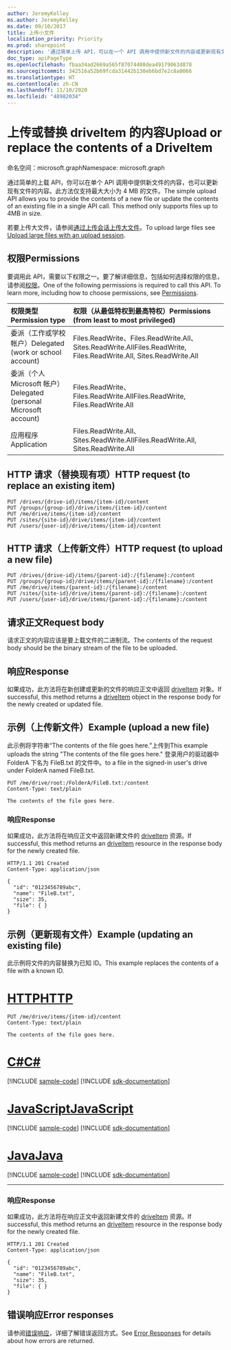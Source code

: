 ```yaml
---
author: JeremyKelley
ms.author: JeremyKelley
ms.date: 09/10/2017
title: 上传小文件
localization_priority: Priority
ms.prod: sharepoint
description: '通过简单上传 API，可以在一个 API 调用中提供新文件的内容或更新现有文件的内容。 '
doc_type: apiPageType
ms.openlocfilehash: fbaa34ad2669a565f87074408dea49179063d878
ms.sourcegitcommit: 342516a52b69fcda31442b130eb6bd7e2c8a0066
ms.translationtype: HT
ms.contentlocale: zh-CN
ms.lasthandoff: 11/10/2020
ms.locfileid: "48982034"
---
```

# <a name="upload-or-replace-the-contents-of-a-driveitem"></a><span data-ttu-id="8c483-103">上传或替换 driveItem 的内容</span><span class="sxs-lookup"><span data-stu-id="8c483-103">Upload or replace the contents of a DriveItem</span></span>

<span data-ttu-id="8c483-104">命名空间：microsoft.graph</span><span class="sxs-lookup"><span data-stu-id="8c483-104">Namespace: microsoft.graph</span></span>

<span data-ttu-id="8c483-p101">通过简单的上载 API，你可以在单个 API 调用中提供新文件的内容，也可以更新现有文件的内容。此方法仅支持最大大小为 4 MB 的文件。</span><span class="sxs-lookup"><span data-stu-id="8c483-p101">The simple upload API allows you to provide the contents of a new file or update the contents of an existing file in a single API call. This method only supports files up to 4MB in size.</span></span>

<span data-ttu-id="8c483-107">若要上传大文件，请参阅[通过上传会话上传大文件](driveitem-createuploadsession.md)。</span><span class="sxs-lookup"><span data-stu-id="8c483-107">To upload large files see [Upload large files with an upload session](driveitem-createuploadsession.md).</span></span>

## <a name="permissions"></a><span data-ttu-id="8c483-108">权限</span><span class="sxs-lookup"><span data-stu-id="8c483-108">Permissions</span></span>

<span data-ttu-id="8c483-p102">要调用此 API，需要以下权限之一。要了解详细信息，包括如何选择权限的信息，请参阅[权限](/graph/permissions-reference)。</span><span class="sxs-lookup"><span data-stu-id="8c483-p102">One of the following permissions is required to call this API. To learn more, including how to choose permissions, see [Permissions](/graph/permissions-reference).</span></span>

|<span data-ttu-id="8c483-111">权限类型</span><span class="sxs-lookup"><span data-stu-id="8c483-111">Permission type</span></span>      | <span data-ttu-id="8c483-112">权限（从最低特权到最高特权）</span><span class="sxs-lookup"><span data-stu-id="8c483-112">Permissions (from least to most privileged)</span></span>              |
|:--------------------|:---------------------------------------------------------|
|<span data-ttu-id="8c483-113">委派（工作或学校帐户）</span><span class="sxs-lookup"><span data-stu-id="8c483-113">Delegated (work or school account)</span></span> | <span data-ttu-id="8c483-114">Files.ReadWrite、Files.ReadWrite.All、Sites.ReadWrite.All</span><span class="sxs-lookup"><span data-stu-id="8c483-114">Files.ReadWrite, Files.ReadWrite.All, Sites.ReadWrite.All</span></span>    |
|<span data-ttu-id="8c483-115">委派（个人 Microsoft 帐户）</span><span class="sxs-lookup"><span data-stu-id="8c483-115">Delegated (personal Microsoft account)</span></span> | <span data-ttu-id="8c483-116">Files.ReadWrite、Files.ReadWrite.All</span><span class="sxs-lookup"><span data-stu-id="8c483-116">Files.ReadWrite, Files.ReadWrite.All</span></span>    |
|<span data-ttu-id="8c483-117">应用程序</span><span class="sxs-lookup"><span data-stu-id="8c483-117">Application</span></span> | <span data-ttu-id="8c483-118">Files.ReadWrite.All、Sites.ReadWrite.All</span><span class="sxs-lookup"><span data-stu-id="8c483-118">Files.ReadWrite.All, Sites.ReadWrite.All</span></span> |

## <a name="http-request-to-replace-an-existing-item"></a><span data-ttu-id="8c483-119">HTTP 请求（替换现有项）</span><span class="sxs-lookup"><span data-stu-id="8c483-119">HTTP request (to replace an existing item)</span></span>

<!-- { "blockType": "ignored" } -->

```http
PUT /drives/{drive-id}/items/{item-id}/content
PUT /groups/{group-id}/drive/items/{item-id}/content
PUT /me/drive/items/{item-id}/content
PUT /sites/{site-id}/drive/items/{item-id}/content
PUT /users/{user-id}/drive/items/{item-id}/content
```

## <a name="http-request-to-upload-a-new-file"></a><span data-ttu-id="8c483-120">HTTP 请求（上传新文件）</span><span class="sxs-lookup"><span data-stu-id="8c483-120">HTTP request (to upload a new file)</span></span>

<!-- { "blockType": "ignored" } -->

```http
PUT /drives/{drive-id}/items/{parent-id}:/{filename}:/content
PUT /groups/{group-id}/drive/items/{parent-id}:/{filename}:/content
PUT /me/drive/items/{parent-id}:/{filename}:/content
PUT /sites/{site-id}/drive/items/{parent-id}:/{filename}:/content
PUT /users/{user-id}/drive/items/{parent-id}:/{filename}:/content
```

## <a name="request-body"></a><span data-ttu-id="8c483-121">请求正文</span><span class="sxs-lookup"><span data-stu-id="8c483-121">Request body</span></span>

<span data-ttu-id="8c483-122">请求正文的内容应该是要上载文件的二进制流。</span><span class="sxs-lookup"><span data-stu-id="8c483-122">The contents of the request body should be the binary stream of the file to be uploaded.</span></span>

## <a name="response"></a><span data-ttu-id="8c483-123">响应</span><span class="sxs-lookup"><span data-stu-id="8c483-123">Response</span></span>

<span data-ttu-id="8c483-124">如果成功，此方法将在新创建或更新的文件的响应正文中返回 [driveItem](../resources/driveitem.md) 对象。</span><span class="sxs-lookup"><span data-stu-id="8c483-124">If successful, this method returns a [driveItem](../resources/driveitem.md) object in the response body for the newly created or updated file.</span></span>

## <a name="example-upload-a-new-file"></a><span data-ttu-id="8c483-125">示例（上传新文件）</span><span class="sxs-lookup"><span data-stu-id="8c483-125">Example (upload a new file)</span></span>

<span data-ttu-id="8c483-126">此示例将字符串“The contents of the file goes here.”上传到</span><span class="sxs-lookup"><span data-stu-id="8c483-126">This example uploads the string "The contents of the file goes here."</span></span> <span data-ttu-id="8c483-127">登录用户的驱动器中 FolderA 下名为 FileB.txt 的文件中。</span><span class="sxs-lookup"><span data-stu-id="8c483-127">to a file in the signed-in user's drive under FolderA named FileB.txt.</span></span>

<!-- { "blockType": "request", "name": "upload-via-put", "scopes": "files.readwrite" } -->

```http
PUT /me/drive/root:/FolderA/FileB.txt:/content
Content-Type: text/plain

The contents of the file goes here.
```

### <a name="response"></a><span data-ttu-id="8c483-128">响应</span><span class="sxs-lookup"><span data-stu-id="8c483-128">Response</span></span>

<span data-ttu-id="8c483-129">如果成功，此方法将在响应正文中返回新建文件的 [driveItem][item-resource] 资源。</span><span class="sxs-lookup"><span data-stu-id="8c483-129">If successful, this method returns an [driveItem][item-resource] resource in the response body for the newly created file.</span></span>

<!-- { "blockType": "response", "@odata.type": "microsoft.graph.driveItem", "truncated": true } -->

```http
HTTP/1.1 201 Created
Content-Type: application/json

{
  "id": "0123456789abc",
  "name": "FileB.txt",
  "size": 35,
  "file": { }
}
```

## <a name="example-updating-an-existing-file"></a><span data-ttu-id="8c483-130">示例（更新现有文件）</span><span class="sxs-lookup"><span data-stu-id="8c483-130">Example (updating an existing file)</span></span>

<span data-ttu-id="8c483-131">此示例将文件的内容替换为已知 ID。</span><span class="sxs-lookup"><span data-stu-id="8c483-131">This example replaces the contents of a file with a known ID.</span></span>


# <a name="http"></a>[<span data-ttu-id="8c483-132">HTTP</span><span class="sxs-lookup"><span data-stu-id="8c483-132">HTTP</span></span>](#tab/http)
<!-- { "blockType": "request", "name": "upload-via-put-id", "scopes": "files.readwrite" } -->

```http
PUT /me/drive/items/{item-id}/content
Content-Type: text/plain

The contents of the file goes here.
```
# <a name="c"></a>[<span data-ttu-id="8c483-133">C#</span><span class="sxs-lookup"><span data-stu-id="8c483-133">C#</span></span>](#tab/csharp)
[!INCLUDE [sample-code](../includes/snippets/csharp/upload-via-put-id-csharp-snippets.md)]
[!INCLUDE [sdk-documentation](../includes/snippets/snippets-sdk-documentation-link.md)]

# <a name="javascript"></a>[<span data-ttu-id="8c483-134">JavaScript</span><span class="sxs-lookup"><span data-stu-id="8c483-134">JavaScript</span></span>](#tab/javascript)
[!INCLUDE [sample-code](../includes/snippets/javascript/upload-via-put-id-javascript-snippets.md)]
[!INCLUDE [sdk-documentation](../includes/snippets/snippets-sdk-documentation-link.md)]

# <a name="java"></a>[<span data-ttu-id="8c483-135">Java</span><span class="sxs-lookup"><span data-stu-id="8c483-135">Java</span></span>](#tab/java)
[!INCLUDE [sample-code](../includes/snippets/java/upload-via-put-id-java-snippets.md)]
[!INCLUDE [sdk-documentation](../includes/snippets/snippets-sdk-documentation-link.md)]

---


### <a name="response"></a><span data-ttu-id="8c483-136">响应</span><span class="sxs-lookup"><span data-stu-id="8c483-136">Response</span></span>

<span data-ttu-id="8c483-137">如果成功，此方法将在响应正文中返回新建文件的 [driveItem][item-resource] 资源。</span><span class="sxs-lookup"><span data-stu-id="8c483-137">If successful, this method returns an [driveItem][item-resource] resource in the response body for the newly created file.</span></span>

<!-- { "blockType": "response", "@odata.type": "microsoft.graph.driveItem", "truncated": true } -->

```http
HTTP/1.1 201 Created
Content-Type: application/json

{
  "id": "0123456789abc",
  "name": "FileB.txt",
  "size": 35,
  "file": { }
}
```

## <a name="error-responses"></a><span data-ttu-id="8c483-138">错误响应</span><span class="sxs-lookup"><span data-stu-id="8c483-138">Error responses</span></span>

<span data-ttu-id="8c483-139">请参阅[错误响应][error-response]，详细了解错误返回方式。</span><span class="sxs-lookup"><span data-stu-id="8c483-139">See [Error Responses][error-response] for details about how errors are returned.</span></span>

[error-response]: /graph/errors
[item-resource]: ../resources/driveitem.md

<!-- {
  "type": "#page.annotation",
  "description": "Create a new file with content or update a file's content.",
  "keywords": "insert,upsert,update,upload",
  "section": "documentation",
  "suppressions": [
  ]
} -->

